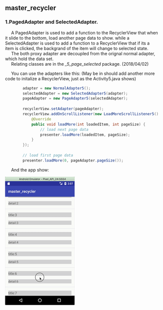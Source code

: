 ## master_recycler

### 1.PagedAdapter and SelectedAdapter. 

&nbsp;&nbsp;&nbsp;&nbsp; A PagedAdapter is used to  add a function to the RecyclerView that when it slide to the bottom, load another page data to show. while a SelectedAdapter is used to add a function to a RecyclerView that if its a item is clicked, the backgrand of the item will change to selected state.    
&nbsp;&nbsp;&nbsp;&nbsp; The both proxy adapter are decoupled from the orignal normal adapter, which hold the data set.   
&nbsp;&nbsp;&nbsp;&nbsp; Relating classes are in the *_5_page_selected* package. (2018/04/02)

&nbsp;&nbsp;&nbsp;&nbsp; You can use the adapters like this: (May be in should add another more code to initalize a RecyclerView, just as the Activity5.java shows)
```java
        adapter = new NormalAdapter5();
        selectedAdapter = new SelectedAdapter5(adapter);
        pageAdapter = new PageAdapter5(selectedAdapter);
        
        recyclerView.setAdapter(pageAdapter);
        recyclerView.addOnScrollListener(new LoadMoreScrollListener5() {
            @Override
            public void loadMore(int loadedItem, int pageSize) {
                // load next page data
                presenter.loadMore(loadedItem, pageSize);
            }
        });
        
        // load first page data
        presenter.loadMore(0, pageAdapter.pageSize());
```

&nbsp;&nbsp;&nbsp;&nbsp; And the app show: 

![load paged data and high-light selected item](https://github.com/tanhuang01/master_recycler/blob/master/pic/master_recycler_1_page_selected.gif)
